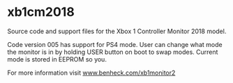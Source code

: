 # xb1cm2018
Source code and support files for the Xbox 1 Controller Monitor 2018 model.

Code version 005 has support for PS4 mode. User can change what mode the monitor is in by holding USER button on boot to swap modes. Current mode is stored in EEPROM so you.

For more information visit www.benheck.com/xb1monitor2
